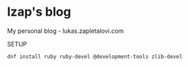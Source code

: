lzap's blog
===========

My personal blog - lukas.zapletalovi.com

SETUP

	dnf install ruby ruby-devel @development-tools zlib-devel
